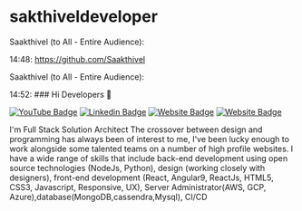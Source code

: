 # sakthiveldeveloper

Saakthivel (to All - Entire Audience):

14:48: https://github.com/Saakthivel



Saakthivel (to All - Entire Audience):

14:52: ### Hi Developers 👋

[![YouTube Badge](https://img.shields.io/badge/YouTube-DeveloperFunnel-red)](https://www.youtube.com/developerfunnel)
[![Linkedin Badge](https://img.shields.io/badge/-sakthivel-blue?style=flat-square&logo=Linkedin&logoColor=white&link=https://www.linkedin.com/in/sakthivel-a-6164bb135/)](https://www.linkedin.com/in/sakthivel-a-6164bb135/)
[![Website Badge](https://img.shields.io/badge/WebSite-sakthivel-green)](https://www.saakthivel.me)
[![Website Badge](https://img.shields.io/badge/StackOverflow-sakthivel-yellow)](https://stackoverflow.com/users/14552530/sakthivel-)

I'm
Full Stack Solution Architect
The crossover between design and programming has always been of interest to me, I've been lucky enough to work alongside some talented teams on a number of high profile websites. I have a wide range of skills that include back-end development using open source technologies (NodeJs, Python), design (working closely with designers), front-end development (React, Angular9, ReactJs, HTML5, CSS3, Javascript, Responsive, UX), Server Administrator(AWS, GCP, Azure),database(MongoDB,cassendra,Mysql), CI/CD

<!--
**Aakashdeveloper/Aakashdeveloper** is a ✨ _special_ ✨ repository because its `README.md` (this file) appears on your GitHub profile.

Here are some ideas to get you started:

- 🔭 I’m currently working on ...
- 🌱 I’m currently learning ...
- 👯 I’m looking to collaborate on ...
- 🤔 I’m looking for help with ...
- 💬 Ask me about ...
- 📫 How to reach me: ...
- 😄 Pronouns: ...
- ⚡ Fun fact: .....

